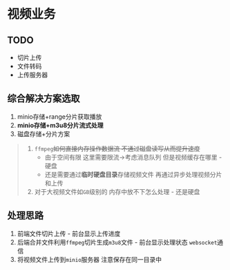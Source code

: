 # 视频业务

## TODO
- 切片上传
- 文件转码
- 上传服务器

## 综合解决方案选取

1. minio存储+range分片获取播放
2. **minio存储+m3u8分片流式处理**
3. 磁盘存储+分片方案

> 1. `ffmpeg`~~如何直接内存操作数据流 不通过磁盘读写从而提升速度~~
>    - 由于空间有限 这里需要限流->考虑消息队列 但是视频缓存在哪里 - 硬盘
>    - 还是需要通过**临时硬盘目录**存储视频文件 再通过异步处理视频分片和上传
> 2. 对于大视频文件如`GB`级别的 内存中放不下怎么处理 - 还是硬盘

## 处理思路

1. 前端文件切片上传 - 前台显示上传进度
2. 后端合并文件利用`ffmpeg`切片生成`m3u8`文件 - 前台显示处理状态 `websocket`通信
3. 将视频文件上传到`minio`服务器 注意保存在同一目录中